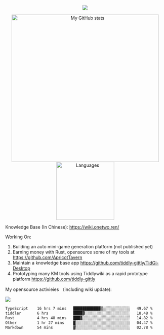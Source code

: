 <a href="https://github.com/linonetwo">
    <p align="center">
        <img src="https://github-profile-trophy.vercel.app/?username=linonetwo&column=7&theme=onedark"/>
    </p>
</a>
<a align="center" href="https://github.com/linonetwo">
  <p align="center">
    <img src="https://github-readme-stats.vercel.app/api?username=linonetwo&show_icons=true&count_private=true" alt="My GitHub stats" width="465"/>
    <img src="https://github-readme-stats.vercel.app/api/top-langs/?username=linonetwo&layout=compact&langs_count=10" alt="Languages" height="183">
  </p>
</a>

Knowledge Base (In Chinese): https://wiki.onetwo.ren/

Working On: 

1. Building an auto mini-game generation platform (not published yet)
1. Earning money with Rust, opensource some of my tools at https://github.com/ApricotTavern
1. Maintain a knowledge base app https://github.com/tiddly-gittly/TidGi-Desktop
1. Prototyping many KM tools using Tiddlywiki as a rapid prototype platform https://github.com/tiddly-gittly

My opensource activieies （including wiki update):

![](https://visitor-badge.glitch.me/badge?page_id=linonetwo.linonetwo)

<!--START_SECTION:waka-->

```txt
TypeScript    16 hrs 7 mins   ████████████▒░░░░░░░░░░░░   49.67 %
tiddler       6 hrs           ████▓░░░░░░░░░░░░░░░░░░░░   18.48 %
Rust          4 hrs 48 mins   ███▓░░░░░░░░░░░░░░░░░░░░░   14.82 %
Other         1 hr 27 mins    █░░░░░░░░░░░░░░░░░░░░░░░░   04.47 %
Markdown      54 mins         ▓░░░░░░░░░░░░░░░░░░░░░░░░   02.78 %
```

<!--END_SECTION:waka-->
